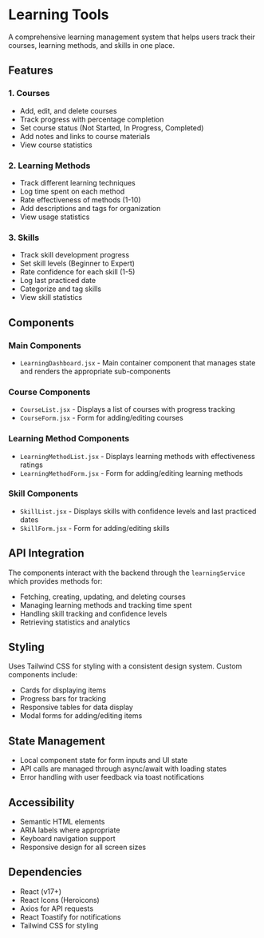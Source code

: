 # Learning Tools

A comprehensive learning management system that helps users track their courses, learning methods, and skills in one place.

## Features

### 1. Courses
- Add, edit, and delete courses
- Track progress with percentage completion
- Set course status (Not Started, In Progress, Completed)
- Add notes and links to course materials
- View course statistics

### 2. Learning Methods
- Track different learning techniques
- Log time spent on each method
- Rate effectiveness of methods (1-10)
- Add descriptions and tags for organization
- View usage statistics

### 3. Skills
- Track skill development progress
- Set skill levels (Beginner to Expert)
- Rate confidence for each skill (1-5)
- Log last practiced date
- Categorize and tag skills
- View skill statistics

## Components

### Main Components
- `LearningDashboard.jsx` - Main container component that manages state and renders the appropriate sub-components

### Course Components
- `CourseList.jsx` - Displays a list of courses with progress tracking
- `CourseForm.jsx` - Form for adding/editing courses

### Learning Method Components
- `LearningMethodList.jsx` - Displays learning methods with effectiveness ratings
- `LearningMethodForm.jsx` - Form for adding/editing learning methods

### Skill Components
- `SkillList.jsx` - Displays skills with confidence levels and last practiced dates
- `SkillForm.jsx` - Form for adding/editing skills

## API Integration

The components interact with the backend through the `learningService` which provides methods for:
- Fetching, creating, updating, and deleting courses
- Managing learning methods and tracking time spent
- Handling skill tracking and confidence levels
- Retrieving statistics and analytics

## Styling

Uses Tailwind CSS for styling with a consistent design system. Custom components include:
- Cards for displaying items
- Progress bars for tracking
- Responsive tables for data display
- Modal forms for adding/editing items

## State Management

- Local component state for form inputs and UI state
- API calls are managed through async/await with loading states
- Error handling with user feedback via toast notifications

## Accessibility

- Semantic HTML elements
- ARIA labels where appropriate
- Keyboard navigation support
- Responsive design for all screen sizes

## Dependencies

- React (v17+)
- React Icons (Heroicons)
- Axios for API requests
- React Toastify for notifications
- Tailwind CSS for styling
